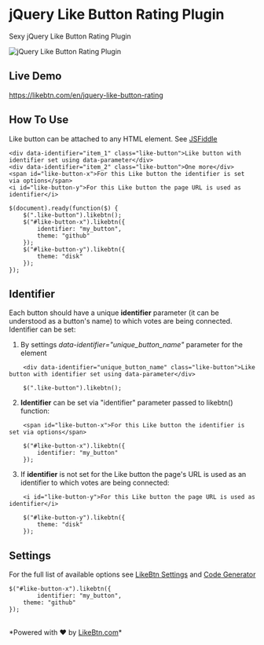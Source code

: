 # jQuery Like Button Rating Plugin
Sexy jQuery Like Button Rating Plugin

![jQuery Like Button Rating Plugin](https://likebtn.com/i/jquery-like-button-rating-plugin.png)

## Live Demo
<a href="https://likebtn.com/en/jquery-like-button-rating" title="jQuery Like Button Rating Plugin">https://likebtn.com/en/jquery-like-button-rating</a>

## How To Use 

Like button can be attached to any HTML element. See <a href="https://jsfiddle.net/likebtn/5nyecdhg/4/">JSFiddle</a>

	<div data-identifier="item_1" class="like-button">Like button with identifier set using data-parameter</div>
	<div data-identifier="item_2" class="like-button">One more</div>
	<span id="like-button-x">For this Like button the identifier is set via options</span>
	<i id="like-button-y">For this Like button the page URL is used as identifier</i>

	$(document).ready(function($) {
		$(".like-button").likebtn();
	    $("#like-button-x").likebtn({
	    	identifier: "my_button",
	        theme: "github"
	    });
	    $("#like-button-y").likebtn({
	        theme: "disk"
	    });
	});

## Identifier

Each button should have a unique **identifier** parameter (it can be understood as a button's name) to which votes are being connected. Identifier can be set:

1) By settings *data-identifier="unique_button_name"* parameter for the element
```
    <div data-identifier="unique_button_name" class="like-button">Like button with identifier set using data-parameter</div>

	$(".like-button").likebtn();
```
2) **Identifier** can be set via "identifier" parameter passed to likebtn() function:
```
	<span id="like-button-x">For this Like button the identifier is set via options</span>

    $("#like-button-x").likebtn({
    	identifier: "my_button"
    });
```
3) If **identifier** is not set for the Like button the page's URL is used as an identifier to which votes are being connected:
```
    <i id="like-button-y">For this Like button the page URL is used as identifier</i>

    $("#like-button-y").likebtn({
        theme: "disk"
    });
```
## Settings

For the full list of available options see <a href="https://likebtn.com/en/settings" target="_blank">LikeBtn Settings</a> and <a href="https://likebtn.com/en/like-button-generator" target="_blank">Code Generator</a>

	$("#like-button-x").likebtn({
    		identifier: "my_button",
        theme: "github"
    });

<br/>
*Powered with ♥ by <a href="https://likebtn.com" title="Like Button Rating for Website">LikeBtn.com</a>*